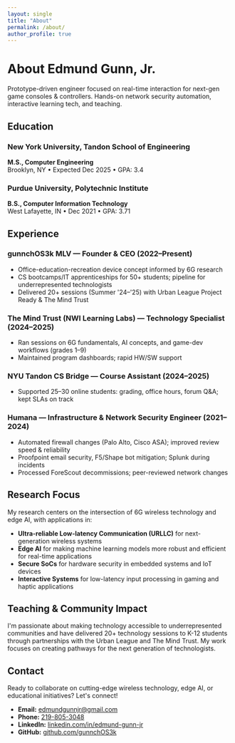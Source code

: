 ```yaml
---
layout: single
title: "About"
permalink: /about/
author_profile: true
---
```


# About Edmund Gunn, Jr.

Prototype-driven engineer focused on real-time interaction for next-gen game consoles & controllers. Hands-on network security automation, interactive learning tech, and teaching.

## Education

### New York University, Tandon School of Engineering
**M.S., Computer Engineering**  
Brooklyn, NY • Expected Dec 2025 • GPA: 3.4

### Purdue University, Polytechnic Institute  
**B.S., Computer Information Technology**  
West Lafayette, IN • Dec 2021 • GPA: 3.71

## Experience

### gunnchOS3k MLV — Founder & CEO (2022–Present)
- Office-education-recreation device concept informed by 6G research
- CS bootcamps/IT apprenticeships for 50+ students; pipeline for underrepresented technologists
- Delivered 20+ sessions (Summer '24–'25) with Urban League Project Ready & The Mind Trust

### The Mind Trust (NWI Learning Labs) — Technology Specialist (2024–2025)
- Ran sessions on 6G fundamentals, AI concepts, and game-dev workflows (grades 1–9)
- Maintained program dashboards; rapid HW/SW support

### NYU Tandon CS Bridge — Course Assistant (2024–2025)
- Supported 25–30 online students: grading, office hours, forum Q&A; kept SLAs on track

### Humana — Infrastructure & Network Security Engineer (2021–2024)
- Automated firewall changes (Palo Alto, Cisco ASA); improved review speed & reliability
- Proofpoint email security, F5/Shape bot mitigation; Splunk during incidents
- Processed ForeScout decommissions; peer-reviewed network changes

## Research Focus

My research centers on the intersection of 6G wireless technology and edge AI, with applications in:

- **Ultra-reliable Low-latency Communication (URLLC)** for next-generation wireless systems
- **Edge AI** for making machine learning models more robust and efficient for real-time applications
- **Secure SoCs** for hardware security in embedded systems and IoT devices
- **Interactive Systems** for low-latency input processing in gaming and haptic applications

## Teaching & Community Impact

I'm passionate about making technology accessible to underrepresented communities and have delivered 20+ technology sessions to K-12 students through partnerships with the Urban League and The Mind Trust. My work focuses on creating pathways for the next generation of technologists.

## Contact

Ready to collaborate on cutting-edge wireless technology, edge AI, or educational initiatives? Let's connect!

- **Email:** [edmundgunnjr@gmail.com](mailto:edmundgunnjr@gmail.com)
- **Phone:** [219-805-3048](tel:219-805-3048)
- **LinkedIn:** [linkedin.com/in/edmund-gunn-jr](https://www.linkedin.com/in/edmund-gunn-jr/)
- **GitHub:** [github.com/gunnchOS3k](https://github.com/gunnchOS3k)
